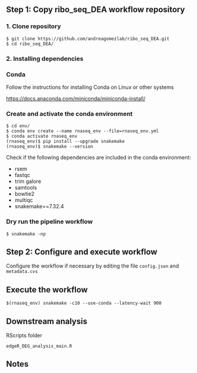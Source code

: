 ## Step 1: Copy ribo_seq_DEA workflow repository

### 1. Clone repository
```shell
$ git clone https://github.com/andreagomezlab/ribo_seq_DEA.git
$ cd ribo_seq_DEA/
```

### 2. Installing dependencies

### Conda
Follow the instructions for installing Conda on Linux or other systems

https://docs.anaconda.com/miniconda/miniconda-install/

### Create and activate the conda environment
```shell
$ cd env/
$ conda env create --name rnaseq_env --file=rnaseq_env.yml 
$ conda activate rnaseq_env
(rnaseq_env)$ pip install --upgrade snakemake
(rnaseq_env)$ snakemake --version
```
Check if the following dependencies are included in the conda environment:
* rsem
* fastqc
* trim galore
* samtools
* bowtie2
* multiqc
* snakemake==7.32.4

### Dry run the pipeline workflow
```shell
$ snakemake -np
```

## Step 2: Configure and execute workflow

Configure the workflow if necessary by editing the file <code>config.json</code> and <code>metadata.cvs</code>

## Execute the workflow

```shell
$(rnaseq_env) snakemake -c10 --use-conda --latency-wait 900

```
## Downstream analysis

RScripts folder
``` shell
edgeR_DEG_analysis_main.R

```

## Notes


